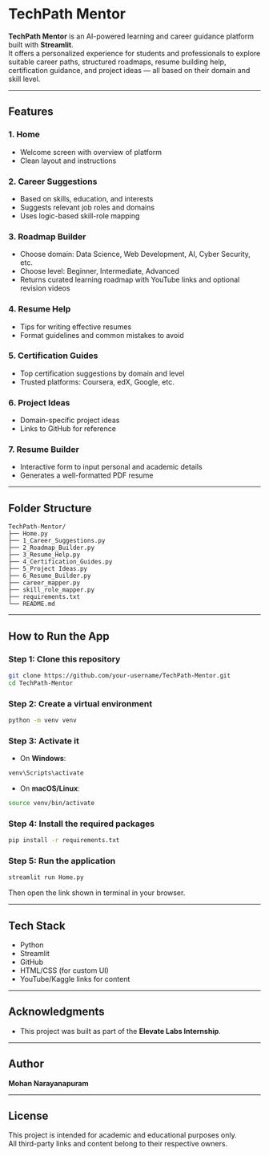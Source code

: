 # TechPath Mentor

**TechPath Mentor** is an AI-powered learning and career guidance platform built with **Streamlit**.  
It offers a personalized experience for students and professionals to explore suitable career paths, structured roadmaps, resume building help, certification guidance, and project ideas — all based on their domain and skill level.

---

## Features

### 1. Home
- Welcome screen with overview of platform
- Clean layout and instructions

### 2. Career Suggestions
- Based on skills, education, and interests
- Suggests relevant job roles and domains
- Uses logic-based skill-role mapping

### 3. Roadmap Builder
- Choose domain: Data Science, Web Development, AI, Cyber Security, etc.
- Choose level: Beginner, Intermediate, Advanced
- Returns curated learning roadmap with YouTube links and optional revision videos

### 4. Resume Help
- Tips for writing effective resumes
- Format guidelines and common mistakes to avoid

### 5. Certification Guides
- Top certification suggestions by domain and level
- Trusted platforms: Coursera, edX, Google, etc.

### 6. Project Ideas
- Domain-specific project ideas
- Links to GitHub for reference

### 7. Resume Builder
- Interactive form to input personal and academic details
- Generates a well-formatted PDF resume

---

## Folder Structure

```
TechPath-Mentor/
├── Home.py
├── 1_Career_Suggestions.py
├── 2_Roadmap_Builder.py
├── 3_Resume_Help.py
├── 4_Certification_Guides.py
├── 5_Project Ideas.py
├── 6_Resume_Builder.py
├── career_mapper.py
├── skill_role_mapper.py
├── requirements.txt
└── README.md
```

---

## How to Run the App

### Step 1: Clone this repository
```bash
git clone https://github.com/your-username/TechPath-Mentor.git
cd TechPath-Mentor
```

### Step 2: Create a virtual environment
```bash
python -m venv venv
```

### Step 3: Activate it

- On **Windows**:
```bash
venv\Scripts\activate
```

- On **macOS/Linux**:
```bash
source venv/bin/activate
```

### Step 4: Install the required packages
```bash
pip install -r requirements.txt
```

### Step 5: Run the application
```bash
streamlit run Home.py
```

Then open the link shown in terminal in your browser.

---

## Tech Stack

- Python
- Streamlit
- GitHub
- HTML/CSS (for custom UI)
- YouTube/Kaggle links for content

---

## Acknowledgments
- This project was built as part of the **Elevate Labs Internship**.

---

## Author

**Mohan Narayanapuram**  

---

## License

This project is intended for academic and educational purposes only.  
All third-party links and content belong to their respective owners.

